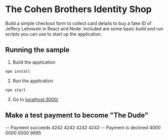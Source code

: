 # The Cohen Brothers Identity Shop

Build a simple checkout form to collect card details to buy a fake ID of Jeffery Lebowski in React and Node. Included are some basic build and run scripts you can use to start up the application.

## Running the sample

1. Build the application

```npm install```

 2. Run the application

```npm start```

3. Go to [localhost:3000/](localhost:3000/)


## Make a test payment to become "The Dude"

-- Payment succeeds 4242 4242 4242 4242 
-- Payment is declined 4000 0000 0000 9995
